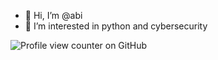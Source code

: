 - 👋 Hi, I’m @abi
- 👀 I’m interested in python and cybersecurity

![Profile view counter on GitHub](https://komarev.com/ghpvc/?username=its-me-abi)


<!---
its-me-abi/its-me-abi is a ✨ special ✨ repository because its `README.md` (this file) appears on your GitHub profile.
You can click the Preview link to take a look at your changes.
--->

